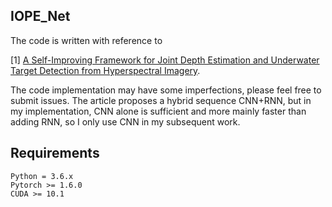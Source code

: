 ## IOPE_Net
The code is written with reference to 

[1] [A Self-Improving Framework for Joint Depth Estimation and Underwater Target Detection from Hyperspectral Imagery](https://doi.org/10.3390/rs13091721). 

The code implementation may have some imperfections, please feel free to submit issues.
The article proposes a hybrid sequence CNN+RNN, but in my implementation, CNN alone is sufficient and more mainly faster than adding RNN, so I only use CNN in my subsequent work.

## Requirements
```
Python = 3.6.x
Pytorch >= 1.6.0
CUDA >= 10.1
```
